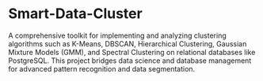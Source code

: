 # Smart-Data-Cluster
A comprehensive toolkit for implementing and analyzing clustering algorithms such as K-Means, DBSCAN, Hierarchical Clustering, Gaussian Mixture Models (GMM), and Spectral Clustering on relational databases like PostgreSQL. This project bridges data science and database management for advanced pattern recognition and data segmentation.
